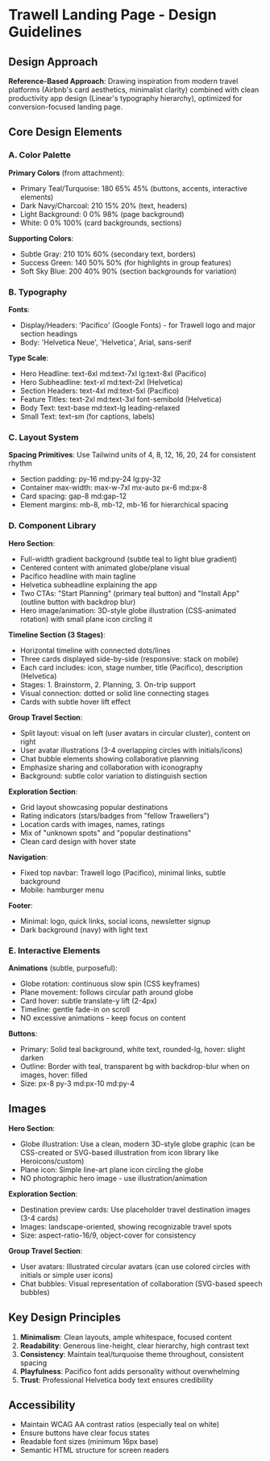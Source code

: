 # Trawell Landing Page - Design Guidelines

## Design Approach
**Reference-Based Approach**: Drawing inspiration from modern travel platforms (Airbnb's card aesthetics, minimalist clarity) combined with clean productivity app design (Linear's typography hierarchy), optimized for conversion-focused landing page.

## Core Design Elements

### A. Color Palette
**Primary Colors** (from attachment):
- Primary Teal/Turquoise: 180 65% 45% (buttons, accents, interactive elements)
- Dark Navy/Charcoal: 210 15% 20% (text, headers)
- Light Background: 0 0% 98% (page background)
- White: 0 0% 100% (card backgrounds, sections)

**Supporting Colors**:
- Subtle Gray: 210 10% 60% (secondary text, borders)
- Success Green: 140 50% 50% (for highlights in group features)
- Soft Sky Blue: 200 40% 90% (section backgrounds for variation)

### B. Typography
**Fonts**:
- Display/Headers: 'Pacifico' (Google Fonts) - for Trawell logo and major section headings
- Body: 'Helvetica Neue', 'Helvetica', Arial, sans-serif

**Type Scale**:
- Hero Headline: text-6xl md:text-7xl lg:text-8xl (Pacifico)
- Hero Subheadline: text-xl md:text-2xl (Helvetica)
- Section Headers: text-4xl md:text-5xl (Pacifico)
- Feature Titles: text-2xl md:text-3xl font-semibold (Helvetica)
- Body Text: text-base md:text-lg leading-relaxed
- Small Text: text-sm (for captions, labels)

### C. Layout System
**Spacing Primitives**: Use Tailwind units of 4, 8, 12, 16, 20, 24 for consistent rhythm
- Section padding: py-16 md:py-24 lg:py-32
- Container max-width: max-w-7xl mx-auto px-6 md:px-8
- Card spacing: gap-8 md:gap-12
- Element margins: mb-8, mb-12, mb-16 for hierarchical spacing

### D. Component Library

**Hero Section**:
- Full-width gradient background (subtle teal to light blue gradient)
- Centered content with animated globe/plane visual
- Pacifico headline with main tagline
- Helvetica subheadline explaining the app
- Two CTAs: "Start Planning" (primary teal button) and "Install App" (outline button with backdrop blur)
- Hero image/animation: 3D-style globe illustration (CSS-animated rotation) with small plane icon circling it

**Timeline Section (3 Stages)**:
- Horizontal timeline with connected dots/lines
- Three cards displayed side-by-side (responsive: stack on mobile)
- Each card includes: icon, stage number, title (Pacifico), description (Helvetica)
- Stages: 1. Brainstorm, 2. Planning, 3. On-trip support
- Visual connection: dotted or solid line connecting stages
- Cards with subtle hover lift effect

**Group Travel Section**:
- Split layout: visual on left (user avatars in circular cluster), content on right
- User avatar illustrations (3-4 overlapping circles with initials/icons)
- Chat bubble elements showing collaborative planning
- Emphasize sharing and collaboration with iconography
- Background: subtle color variation to distinguish section

**Exploration Section**:
- Grid layout showcasing popular destinations
- Rating indicators (stars/badges from "fellow Trawellers")
- Location cards with images, names, ratings
- Mix of "unknown spots" and "popular destinations"
- Clean card design with hover state

**Navigation**:
- Fixed top navbar: Trawell logo (Pacifico), minimal links, subtle background
- Mobile: hamburger menu

**Footer**:
- Minimal: logo, quick links, social icons, newsletter signup
- Dark background (navy) with light text

### E. Interactive Elements

**Animations** (subtle, purposeful):
- Globe rotation: continuous slow spin (CSS keyframes)
- Plane movement: follows circular path around globe
- Card hover: subtle translate-y lift (2-4px)
- Timeline: gentle fade-in on scroll
- NO excessive animations - keep focus on content

**Buttons**:
- Primary: Solid teal background, white text, rounded-lg, hover: slight darken
- Outline: Border with teal, transparent bg with backdrop-blur when on images, hover: filled
- Size: px-8 py-3 md:px-10 md:py-4

## Images

**Hero Section**:
- Globe illustration: Use a clean, modern 3D-style globe graphic (can be CSS-created or SVG-based illustration from icon library like Heroicons/custom)
- Plane icon: Simple line-art plane icon circling the globe
- NO photographic hero image - use illustration/animation

**Exploration Section**:
- Destination preview cards: Use placeholder travel destination images (3-4 cards)
- Images: landscape-oriented, showing recognizable travel spots
- Size: aspect-ratio-16/9, object-cover for consistency

**Group Travel Section**:
- User avatars: Illustrated circular avatars (can use colored circles with initials or simple user icons)
- Chat bubbles: Visual representation of collaboration (SVG-based speech bubbles)

## Key Design Principles
1. **Minimalism**: Clean layouts, ample whitespace, focused content
2. **Readability**: Generous line-height, clear hierarchy, high contrast text
3. **Consistency**: Maintain teal/turquoise theme throughout, consistent spacing
4. **Playfulness**: Pacifico font adds personality without overwhelming
5. **Trust**: Professional Helvetica body text ensures credibility

## Accessibility
- Maintain WCAG AA contrast ratios (especially teal on white)
- Ensure buttons have clear focus states
- Readable font sizes (minimum 16px base)
- Semantic HTML structure for screen readers